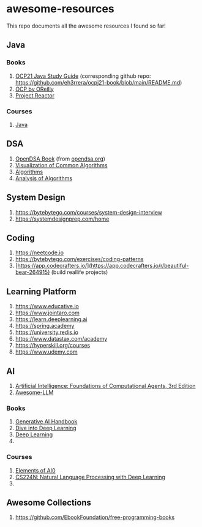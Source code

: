 # awesome-resources
This repo documents all the awesome resources I found so far!

## Java

### Books
1. [OCP21 Java Study Guide](https://ocpj21.javastudyguide.com/index.html) (corresponding github repo: https://github.com/eh3rrera/ocpj21-book/blob/main/README.md)
2. [OCP by OReilly](https://learning.oreilly.com/library/view/ocp-oracle-certified/9781394286614/cover.xhtml)
3. [Project Reactor](https://eherrera.net/project-reactor-course)

### Courses
1. [Java](https://www.udemy.com/course/java-tutorial/learn/lecture/172757#overview)

## DSA
1. [OpenDSA Book](https://opendsa-server.cs.vt.edu/OpenDSA/Books/Everything/html/) (from [opendsa.org](https://opendsa-server.cs.vt.edu))
2. [Visualization of Common Algorithms](https://gallery.selfboot.cn/en/algorithms)
3. [Algorithms](https://algs4.cs.princeton.edu/home/)
4. [Analysis of Algorithms](https://aofa.cs.princeton.edu/home/)


## System Design
1. https://bytebytego.com/courses/system-design-interview
2. https://systemdesignprep.com/home

## Coding
1. https://neetcode.io
2. https://bytebytego.com/exercises/coding-patterns
3. [https://app.codecrafters.io/](https://app.codecrafters.io/r/beautiful-bear-264915) (build reallife projects)

## Learning Platform
1. https://www.educative.io
2. https://www.jointaro.com
3. https://learn.deeplearning.ai
4. https://spring.academy
5. https://university.redis.io
6. https://www.datastax.com/academy
7. https://hyperskill.org/courses
8. https://www.udemy.com

## AI
1. [Artificial Intelligence: Foundations of Computational Agents,  3rd Edition](https://artint.info/3e/html/ArtInt3e.html)
2. [Awesome-LLM](https://github.com/Hannibal046/Awesome-LLM)

### Books
1. [Generative AI Handbook](https://genai-handbook.github.io)
2. [Dive into Deep Learning](https://d2l.ai/index.html)
3. [Deep Learning](https://www.deeplearningbook.org)
4. 

### Courses
1. [Elements of AI0](https://www.elementsofai.com)
2. [CS224N: Natural Language Processing with Deep Learning](https://www.youtube.com/playlist?list=PLoROMvodv4rMFqRtEuo6SGjY4XbRIVRd4)
3. 

## Awesome Collections
1. https://github.com/EbookFoundation/free-programming-books


